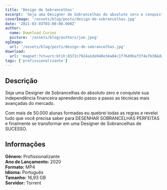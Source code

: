 ```yaml
---
title: 'Design de Sobrancelhas'
excerpt: 'Seja uma Designer de Sobrancelhas do absoluto zero e conquiste sua independência financeira aprendendo passo a passo as técnicas mais avançadas do mercado.  Com mais de 50.000 alunas formadas eu quebrei todas as regras e revelei tudo que você precisa saber para DESENHAR SOBRANCELHAS PERFEITA'
coverImage: '/assets/blog/posts/design-de-sobrancelhas.jpg'
date: '2021-03-03T03:00:00.000Z'
author:
  name: Download Cursos
  picture: '/assets/blog/authors/joe.jpeg'
ogImage:
  url: '/assets/blog/posts/design-de-sobrancelhas.jpg'
download:
  url: 'magnet:?xt=urn:btih:6572c7924a1de940e34a84c1f7649baf3f4e7b38&dn=Design%20de%20Sobrancelhas&tr=udp%3a%2f%2ftracker.openbittorrent.com%3a1337%2fannounce&tr=udp%3a%2f%2ftracker.opentrackr.org%3a1337%2fannounce'
tags: ['profissionalizante']
---
```

<h2>Descrição</h2>
<p>Seja uma Designer de Sobrancelhas do absoluto zero e conquiste sua independência financeira aprendendo passo a passo as técnicas mais avançadas do mercado.</p><p>Com mais de 50.000 alunas formadas eu quebrei todas as regras e revelei tudo que você precisa saber para DESENHAR SOBRANCELHAS PERFEITAS e finalmente se transformar em uma Designer de Sobrancelhas de SUCESSO.</p><h2>Informações</h2><p><strong>Gênero:</strong> Profissionalizante<br/> <strong>Ano de Lançamento:</strong> 2020<br/> <strong>Formato:</strong> MP4<br/> <strong>Idioma:</strong> Português<br/> <strong>Tamanho:</strong> 16,93 GB<br/> <strong>Servidor:</strong> Torrent</p>
